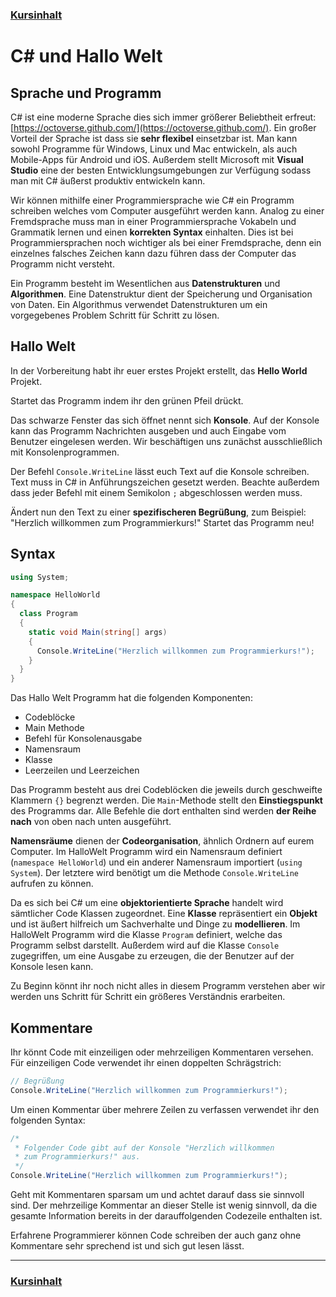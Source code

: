 ### [Kursinhalt](../README.md)

C# und Hallo Welt
==================

Sprache und Programm
---------------------

C# ist eine moderne Sprache dies sich immer größerer Beliebtheit erfreut: [https://octoverse.github.com/](https://octoverse.github.com/). Ein großer Vorteil der Sprache ist dass sie **sehr flexibel** einsetzbar ist. Man kann sowohl Programme für Windows, Linux und Mac entwickeln, als auch Mobile-Apps für Android und iOS. Außerdem stellt Microsoft mit **Visual Studio** eine der besten Entwicklungsumgebungen zur Verfügung sodass man mit C# äußerst produktiv entwickeln kann. 

Wir können mithilfe einer Programmiersprache wie C# ein Programm schreiben welches vom Computer ausgeführt werden kann. Analog zu einer Fremdsprache muss man in einer Programmiersprache Vokabeln und Grammatik lernen und einen **korrekten Syntax** einhalten. Dies ist bei Programmiersprachen noch wichtiger als bei einer Fremdsprache, denn ein einzelnes falsches Zeichen kann dazu führen dass der Computer das Programm nicht versteht.

Ein Programm besteht im Wesentlichen aus **Datenstrukturen** und **Algorithmen**. Eine Datenstruktur dient der Speicherung und Organisation von Daten. Ein Algorithmus verwendet Datenstrukturen um ein vorgegebenes Problem Schritt für Schritt zu lösen.

Hallo Welt
-----------

In der Vorbereitung habt ihr euer erstes Projekt erstellt, das **Hello World** Projekt.

Startet das Programm indem ihr den grünen Pfeil drückt.

Das schwarze Fenster das sich öffnet nennt sich **Konsole**. Auf der Konsole kann das Programm Nachrichten ausgeben und auch Eingabe vom Benutzer eingelesen werden. Wir beschäftigen uns zunächst ausschließlich mit Konsolenprogrammen.

Der Befehl `Console.WriteLine` lässt euch Text auf die Konsole schreiben. Text muss in C# in Anführungszeichen gesetzt werden. Beachte außerdem dass jeder Befehl mit einem Semikolon `;` abgeschlossen werden muss.

Ändert nun den Text zu einer **spezifischeren Begrüßung**, zum Beispiel: "Herzlich willkommen zum Programmierkurs!" Startet das Programm neu!

Syntax
-------

```cs
using System;

namespace HelloWorld
{
  class Program
  {
    static void Main(string[] args)
    {
      Console.WriteLine("Herzlich willkommen zum Programmierkurs!");    
    }
  }
}
```

Das Hallo Welt Programm hat die folgenden Komponenten:

- Codeblöcke
- Main Methode
- Befehl für Konsolenausgabe
- Namensraum
- Klasse
- Leerzeilen und Leerzeichen

Das Programm besteht aus drei Codeblöcken die jeweils durch geschweifte Klammern `{}` begrenzt werden. Die `Main`-Methode stellt den **Einstiegspunkt** des Programms dar. Alle Befehle die dort enthalten sind werden **der Reihe nach** von oben nach unten ausgeführt. 

**Namensräume** dienen der **Codeorganisation**, ähnlich Ordnern auf eurem Computer. Im HalloWelt Programm wird ein Namensraum definiert (`namespace HelloWorld`) und ein anderer Namensraum importiert (`using System`). Der letztere wird benötigt um die Methode `Console.WriteLine` aufrufen zu können.

Da es sich bei C# um eine **objektorientierte Sprache** handelt wird sämtlicher Code Klassen zugeordnet. Eine **Klasse** repräsentiert ein **Objekt** und ist äußert hilfreich um Sachverhalte und Dinge zu **modellieren**. Im HalloWelt Programm wird die Klasse `Program` definiert, welche das Programm selbst darstellt. Außerdem wird auf die Klasse `Console` zugegriffen, um eine Ausgabe zu erzeugen, die der Benutzer auf der Konsole lesen kann.

Zu Beginn könnt ihr noch nicht alles in diesem Programm verstehen aber wir werden uns Schritt für Schritt ein größeres Verständnis erarbeiten.


Kommentare 
-----------

Ihr könnt Code mit einzeiligen oder mehrzeiligen Kommentaren versehen. Für einzeiligen Code verwendet ihr einen doppelten Schrägstrich:

```cs
// Begrüßung
Console.WriteLine("Herzlich willkommen zum Programmierkurs!");  
```

Um einen Kommentar über mehrere Zeilen zu verfassen verwendet ihr den folgenden Syntax:

```cs
/*
 * Folgender Code gibt auf der Konsole "Herzlich willkommen
 * zum Programmierkurs!" aus.
 */
Console.WriteLine("Herzlich willkommen zum Programmierkurs!");  
```

Geht mit Kommentaren sparsam um und achtet darauf dass sie sinnvoll sind. Der mehrzeilige Kommentar an dieser Stelle ist wenig sinnvoll, da die gesamte Information bereits in der darauffolgenden Codezeile enthalten ist.

Erfahrene Programmierer können Code schreiben der auch ganz ohne Kommentare sehr sprechend ist und sich gut lesen lässt.

---

### [Kursinhalt](../README.md)